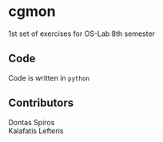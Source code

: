 # cgmon
1st set of exercises for OS-Lab 8th semester

## Code
Code is written in `python`

## Contributors
Dontas Spiros\
Kalafatis Lefteris
